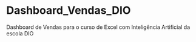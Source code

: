 # Dashboard_Vendas_DIO
Dashboard de Vendas para o curso de Excel com Inteligência Artificial da escola DIO

